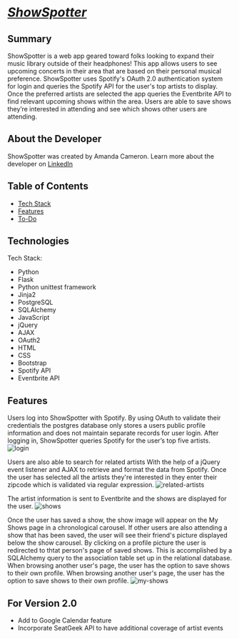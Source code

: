 *[ShowSpotter](http://www.showspotter.org)*
=============

Summary
-------
ShowSpotter is a web app geared toward folks looking to expand their music library outside of their headphones! 
This app allows users to see upcoming concerts in their area that are based on their personal musical preference. 
ShowSpotter uses Spotify's OAuth 2.0 authentication system for login and queries the Spotify API for the user's 
top artists to display. Once the preferred artists are selected the app queries the Eventbrite API to find relevant 
upcoming shows within the area. Users are able to save shows they’re interested in attending and see which shows other 
users are attending.

About the Developer
-------
ShowSpotter was created by Amanda Cameron. Learn more about the developer on [LinkedIn](http://www.linkedin.com/in/amandacameron103)

Table of Contents
-------
* [Tech Stack](#tech-stack)
* [Features](#features)
* [To-Do](#future)

<a name="tech-stack"></a>Technologies
-------
Tech Stack:
- Python
- Flask
- Python unittest framework
- Jinja2
- PostgreSQL
- SQLAlchemy
- JavaScript
- jQuery
- AJAX
- OAuth2
- HTML
- CSS
- Bootstrap
- Spotify API
- Eventbrite API

<a name="features"></a>Features
-------

Users log into ShowSpotter with Spotify. By using OAuth to validate their credentials the postgres database only stores a users public profile information and does not maintain separate records for user login. After logging in, ShowSpotter queries Spotify for the user’s top five artists.
![login](http://g.recordit.co/SkNENnRVHX.gif)

Users are also able to search for related artists With the help of a jQuery event listener and AJAX to retrieve and format the data from Spotify. Once the user has selected all the artists they're interested in they enter their zipcode which is validated via regular expression.
![related-artists](http://g.recordit.co/0HC4UrkBOl.gif)

The artist information is sent to Eventbrite and the shows are displayed for the user.
![shows](http://g.recordit.co/iipNT560gX.gif)

Once the user has saved a show, the show image will appear on the My Shows page in a chronological carousel. If other users are also attending a show that has been saved, the user will see their friend's picture displayed below the show carousel. By clicking on a profile picture the user is redirected to thtat person's page of saved shows. This is accomplished by a SQLAlchemy query to the association table set up in the relational database. When browsing another user's page, the user has the option to save shows to their own profile. When browsing another user's page, the user has the option to save shows to their own profile.
![my-shows](http://g.recordit.co/KcATWgJp4x.gif)


<a name="future"></a>For Version 2.0
-------
- Add to Google Calendar feature
- Incorporate SeatGeek API to have additional coverage of artist events
